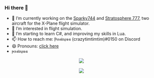 ### Hi there 👋

- 🔭 I’m currently working on the [Sparky744](https://github.com/mSparks43/747-400) and [Stratosphere 777](https://github.com/Stratosphere-Studios/777-300ER), two aircraft for the X-Plane flight simulator.
- 👀 I’m interested in flight simulation.
- 🌱 I’m starting to learn C#, and improving my skills in Lua.
- 📫 How to reach me: Ⲣⲉⲙⲛ̀ⲭⲏⲙⲓ (crazytimtimtim)#0150 on Discord
- 😄 Pronouns: [click here](https://bit.ly/2ZoPA60)
- ⲣⲉⲙⲛ̀ⲭⲏⲙⲓ

<p align="center">
  <a href="https://github.com/crazytimtimtim">
    <img align="center" src="https://komarev.com/ghpvc/?username=crazytimtimtim&color=blue" />
  </a>
  <br>
  <br>
  <a href="https://github.com/crazytimtimtim">
    <img align="center" src="https://github-readme-stats.vercel.app/api?username=crazytimtimtim&show_icons=true&theme=tokyonight&border_radius=10" />
  </a>
</p>
